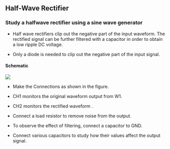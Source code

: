 Half-Wave Rectifier
---

### Study a halfwave rectifier using a sine wave generator

* Half wave rectifiers clip out the negative part of the input waveform. The rectified signal can be further filtered with a capacitor in order to obtain a low ripple DC voltage.

* Only a diode is needed to clip out the negative part of the input signal.

#### Schematic

![](file:///android_asset/DOC_HTML/apps/images/schematics/halfwave.svg@100%|auto)

* Make the Connections as shown in the figure.

* CH1 monitors the original waveform output from W1.

* CH2 monitors the rectified waveform .

* Connect a load resistor to remove noise from the output.

* To observe the effect of filtering, connect a capacitor to GND.

* Connect various capacitors to study how their values affect the output signal.





